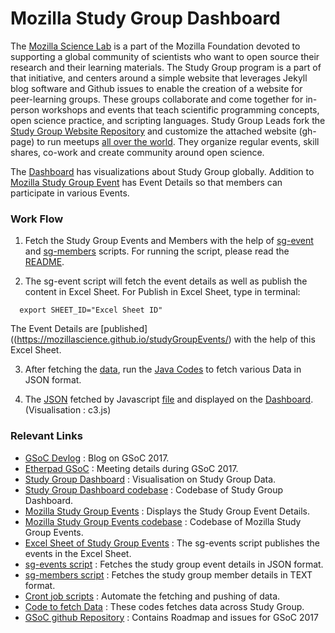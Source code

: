 # Mozilla Study Group Dashboard

The [Mozilla Science Lab](https://science.mozilla.org/) is a part of the Mozilla Foundation devoted to supporting a global community of scientists who want to open source their research and their learning materials. The Study Group program is a part of that initiative, and centers around a simple website that leverages Jekyll blog software and Github issues to enable the creation of a website for peer-learning groups. These groups collaborate and come together for in-person workshops and events that teach scientific programming concepts, open science practice, and scripting languages. Study Group Leads fork the [Study Group Website Repository](https://github.com/mozillascience/studyGroup) and customize the attached website (gh-page) to run meetups [all over the world](https://science.mozilla.org/programs/studygroups). They organize regular events, skill shares, co-work and create community around open science.  

The [Dashboard](https://anamikad.github.io/) has visualizations about Study Group globally. Addition to [Mozilla Study Group Event](https://mozillascience.github.io/studyGroupEvents/) has Event Details so that members can participate in various Events.

### Work Flow 

1) Fetch the Study Group Events and Members with the help of [sg-event](https://github.com/auremoser/sg-events) and [sg-members](https://github.com/AnamikaD/AnamikaD.github.io/tree/master/code/sg-members) scripts. For running the script, please read the [README](https://github.com/auremoser/sg-events/blob/master/README.md).

2) The sg-event script will fetch the event details as well as publish the content in Excel Sheet.
For Publish in Excel Sheet, type in terminal:
```
  export SHEET_ID="Excel Sheet ID"
```
The Event Details are [published]((https://mozillascience.github.io/studyGroupEvents/) with the help of this Excel Sheet.

3) After fetching the [data](https://github.com/auremoser/sg-events/tree/master/data), run the [Java Codes](https://github.com/AnamikaD/AnamikaD.github.io/tree/master/code) to fetch various Data in JSON format.

4) The [JSON](https://github.com/AnamikaD/AnamikaD.github.io/tree/master/data) fetched by Javascript [file](https://github.com/AnamikaD/AnamikaD.github.io/tree/master/js) and displayed on the [Dashboard](https://anamikad.github.io/). (Visualisation : c3.js)  

### Relevant Links

- [GSoC Devlog](https://mozillascience.github.io/studyGroup-GSOC/index.html) : Blog on GSoC 2017.
- [Etherpad GSoC](https://public.etherpad-mozilla.org/p/sg-gsoc-checkin) : Meeting details during GSoC 2017.
- [Study Group Dashboard](https://anamikad.github.io/) : Visualisation on Study Group Data.
- [Study Group Dashboard codebase](https://github.com/AnamikaD/AnamikaD.github.io) : Codebase of Study Group Dashboard.
- [Mozilla Study Group Events](https://mozillascience.github.io/studyGroupEvents/) : Displays the Study Group Event Details.
- [Mozilla Study Group Events codebase](https://github.com/mozillascience/studyGroupEvents) : Codebase of Mozilla Study Group Events.
- [Excel Sheet of Study Group Events](https://docs.google.com/spreadsheets/d/1vBP7CnFS7tl1lvSZtZ9X-Wy9UdfHOCjwKKHt-mf8Po0/pubhtml) : The sg-events script publishes the events in the Excel Sheet.  
- [sg-events script](https://github.com/auremoser/sg-events) : Fetches the study group event details in JSON format.
- [sg-members script](https://github.com/AnamikaD/AnamikaD.github.io/tree/master/code/sg-members) : Fetches the study group member details in TEXT format.
- [Cront job scripts](https://github.com/AnamikaD/AnamikaD.github.io/tree/master/scripts) : Automate the fetching and pushing of data.
- [Code to fetch Data](https://github.com/AnamikaD/AnamikaD.github.io/tree/master/code) : These codes fetches data across Study Group.
- [GSoC github Repository](https://github.com/mozillascience/studyGroup-GSOC/) : Contains Roadmap and issues for GSoC 2017
